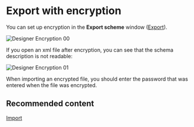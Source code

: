 # Export with encryption

You can set up encryption in the **Export scheme** window ([Export](Designer_Export_strategies.md)).

![Designer Encryption 00](~/images/Designer_Encryption_00.png)

If you open an xml file after encryption, you can see that the schema description is not readable:

![Designer Encryption 01](~/images/Designer_Encryption_01.png)

When importing an encrypted file, you should enter the password that was entered when the file was encrypted.

## Recommended content

[Import](Designer_Import_strategies.md)
